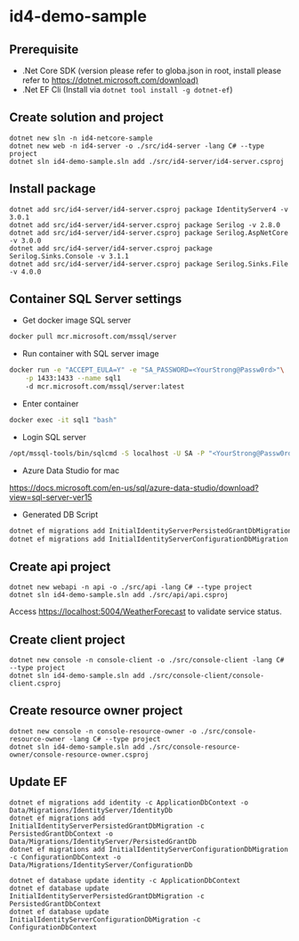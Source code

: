 # id4-demo-sample

## Prerequisite

- .Net Core SDK (version please refer to globa.json in root, install please refer to <https://dotnet.microsoft.com/download)>
- .Net EF Cli (Install via `dotnet tool install -g dotnet-ef`)

## Create solution and project

`dotnet new sln -n id4-netcore-sample`\
`dotnet new web -n id4-server -o ./src/id4-server -lang C# --type project`\
`dotnet sln id4-demo-sample.sln add ./src/id4-server/id4-server.csproj`

## Install package

`dotnet add src/id4-server/id4-server.csproj package IdentityServer4 -v 3.0.1`\
`dotnet add src/id4-server/id4-server.csproj package Serilog -v 2.8.0`\
`dotnet add src/id4-server/id4-server.csproj package Serilog.AspNetCore -v 3.0.0`\
`dotnet add src/id4-server/id4-server.csproj package Serilog.Sinks.Console -v 3.1.1`\
`dotnet add src/id4-server/id4-server.csproj package Serilog.Sinks.File -v 4.0.0`

## Container SQL Server settings

- Get docker image SQL server

``` bash
docker pull mcr.microsoft.com/mssql/server
```

- Run container with SQL server image

``` bash
docker run -e "ACCEPT_EULA=Y" -e "SA_PASSWORD=<YourStrong@Passw0rd>"\
    -p 1433:1433 --name sql1
    -d mcr.microsoft.com/mssql/server:latest
```

- Enter container

``` bash
docker exec -it sql1 "bash"
```

- Login SQL server

``` bash
/opt/mssql-tools/bin/sqlcmd -S localhost -U SA -P "<YourStrong@Passw0rd>"
```

- Azure Data Studio for mac

<https://docs.microsoft.com/en-us/sql/azure-data-studio/download?view=sql-server-ver15>

- Generated DB Script

``` bash
dotnet ef migrations add InitialIdentityServerPersistedGrantDbMigration -c PersistedGrantDbContext -o Data/Migrations/IdentityServer/PersistedGrantDb
dotnet ef migrations add InitialIdentityServerConfigurationDbMigration -c ConfigurationDbContext -o Data/Migrations/IdentityServer/ConfigurationDb
```

## Create api project

`dotnet new webapi -n api -o ./src/api -lang C# --type project`\
`dotnet sln id4-demo-sample.sln add ./src/api/api.csproj`

Access <https://localhost:5004/WeatherForecast> to validate service status.

## Create client project

`dotnet new console -n console-client -o ./src/console-client -lang C# --type project`\
`dotnet sln id4-demo-sample.sln add ./src/console-client/console-client.csproj`

## Create resource owner project

`dotnet new console -n console-resource-owner -o ./src/console-resource-owner -lang C# --type project`\
`dotnet sln id4-demo-sample.sln add ./src/console-resource-owner/console-resource-owner.csproj`

## Update EF
```
dotnet ef migrations add identity -c ApplicationDbContext -o Data/Migrations/IdentityServer/IdentityDb
dotnet ef migrations add InitialIdentityServerPersistedGrantDbMigration -c PersistedGrantDbContext -o Data/Migrations/IdentityServer/PersistedGrantDb
dotnet ef migrations add InitialIdentityServerConfigurationDbMigration -c ConfigurationDbContext -o Data/Migrations/IdentityServer/ConfigurationDb

dotnet ef database update identity -c ApplicationDbContext
dotnet ef database update InitialIdentityServerPersistedGrantDbMigration -c PersistedGrantDbContext
dotnet ef database update InitialIdentityServerConfigurationDbMigration -c ConfigurationDbContext
```